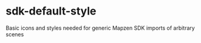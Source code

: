 # sdk-default-style
Basic icons and styles needed for generic Mapzen SDK imports of arbitrary scenes
